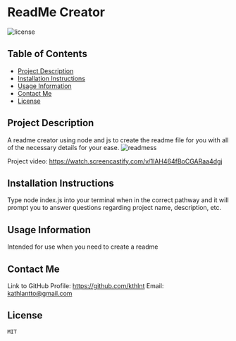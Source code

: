 # ReadMe Creator
![license](https://img.shields.io/badge/license-MIT-blue)
## Table of Contents
* [Project Description](#project-description)
* [Installation Instructions](#installation-instructions)
* [Usage Information](#usage-information)
* [Contact Me](#contact-me)
* [License](#license)
## Project Description
A readme creator using node and js to create the readme file for you with all of the necessary details for your ease.
![readmess](https://user-images.githubusercontent.com/116473087/214345412-f1b9c096-15d5-4b01-96c7-51e00ffef60d.png)

Project video: https://watch.screencastify.com/v/1lAH464fBoCGARaa4dgj
## Installation Instructions
Type node index.js into your terminal when in the correct pathway and it will prompt you to answer questions regarding project name, description, etc.
## Usage Information
Intended for use when you need to create a readme 
## Contact Me
Link to GitHub Profile: https://github.com/kthlnt
Email: kathlantto@gmail.com
## License
    MIT
